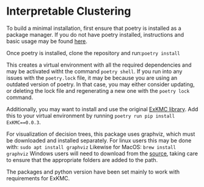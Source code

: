 # Interpretable Clustering

To build a minimal installation, first ensure that poetry is installed 
as a package manager. If you do not have poetry installed, 
instructions and basic usage  may be found [here](https://python-poetry.org/docs/). 

Once poetry is installed, clone the repository
and run:`poetry install`

This creates a virtual environment 
with all the required dependencies and may be 
activated witht the command `poetry shell`. 
If you run into any issues with the `poetry.lock` file, it may be 
because you are using an outdated version of poetry. In that case, 
you may either consider updating, or deleting the lock file and 
regenerating a new one with the `poetry lock` command.

Additionally, you may want to 
 install and use the original [ExKMC library](https://github.com/navefr/ExKMC/tree/master).
Add this to your virtual environment by running
 `poetry run pip install ExKMC==0.0.3`.

For visualization of decision trees, this package uses graphviz, which must be 
downloaded and installed separately. For linux users 
this may be done with:
`sudo apt install graphviz`
Likewise for MacOS:
`brew install graphviz`
Windows users will need to download from the [source](https://graphviz.org/download/), taking care
to ensure that the appropriate folders are added to the path.

The packages and python version have been set 
mainly to work with requirements for ExKMC.
